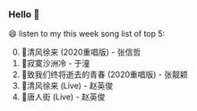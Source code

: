 ### Hello 👋

😄 listen to my this week song list of top 5:

0. 🌈清风徐来 (2020重唱版) - 张信哲
1. 🌈寂寞沙洲冷 - 于潼
2. 🌈致我们终将逝去的青春 (2020重唱版) - 张靓颖
3. 🌈清风徐来 (Live) - 赵英俊
4. 🌈唐人街 (Live) - 赵英俊

